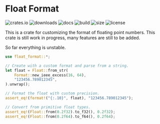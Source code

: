 # Float Format

![crates.io](https://img.shields.io/crates/v/float-format)
![downloads](https://img.shields.io/crates/d/float-format)
![docs](https://img.shields.io/docsrs/float-format)
![build](https://img.shields.io/github/workflow/status/LioQing/float-format/Rust)
![size](https://img.shields.io/github/repo-size/LioQing/float-format)
![license](https://img.shields.io/crates/l/float-format)

This is a crate for customizing the format of floating point numbers.
This crate is still work in progress, many features are still to be added.

So far everything is unstable.

```rust
use float_format::*;

// Create with a custom format and parse from a string.
let float = Float::from_str(
    Format::new_ieee_excess(16, 64),
    "123456.789012345",
).unwrap();

// Format the float with custom precision.
assert_eq!(format!("{:.10}", float), "123456.789012345");

// Convert from primitive float types.
assert_eq!(Float::from(0.2f32).to_f32(), 0.2f32);
assert_eq!(Float::from(0.2f64).to_f64(), 0.2f64);
```
